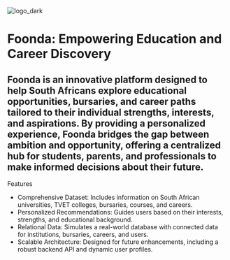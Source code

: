 ![logo_dark](https://github.com/user-attachments/assets/012ecbe7-3274-4e34-9384-3f35ad08a013)

# Foonda: Empowering Education and Career Discovery

## Foonda is an innovative platform designed to help South Africans explore educational opportunities, bursaries, and career paths tailored to their individual strengths, interests, and aspirations. By providing a personalized experience, Foonda bridges the gap between ambition and opportunity, offering a centralized hub for students, parents, and professionals to make informed decisions about their future.
Features

- Comprehensive Dataset: Includes information on South African universities, TVET colleges, bursaries, courses, and careers.
- Personalized Recommendations: Guides users based on their interests, strengths, and educational background.
- Relational Data: Simulates a real-world database with connected data for institutions, bursaries, careers, and users.
- Scalable Architecture: Designed for future enhancements, including a robust backend API and dynamic user profiles.
